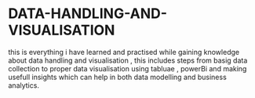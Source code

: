 # DATA-HANDLING-AND-VISUALISATION
this is everything i have learned and practised while gaining knowledge about data handling and visualisation , this includes steps from basig data collection to proper data visualisation using tabluae , powerBi and making usefull insights which can help in both data modelling and business analytics.
